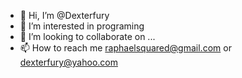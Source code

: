 - 👋 Hi, I’m @Dexterfury
- 👀 I’m interested in programing
- 💞️ I’m looking to collaborate on ...
- 📫 How to reach me raphaelsquared@gmail.com or dexterfury@yahoo.com

<!---
Dexterfury/Dexterfury is a ✨ special ✨ repository because its `README.md` (this file) appears on your GitHub profile.
You can click the Preview link to take a look at your changes.
--->
